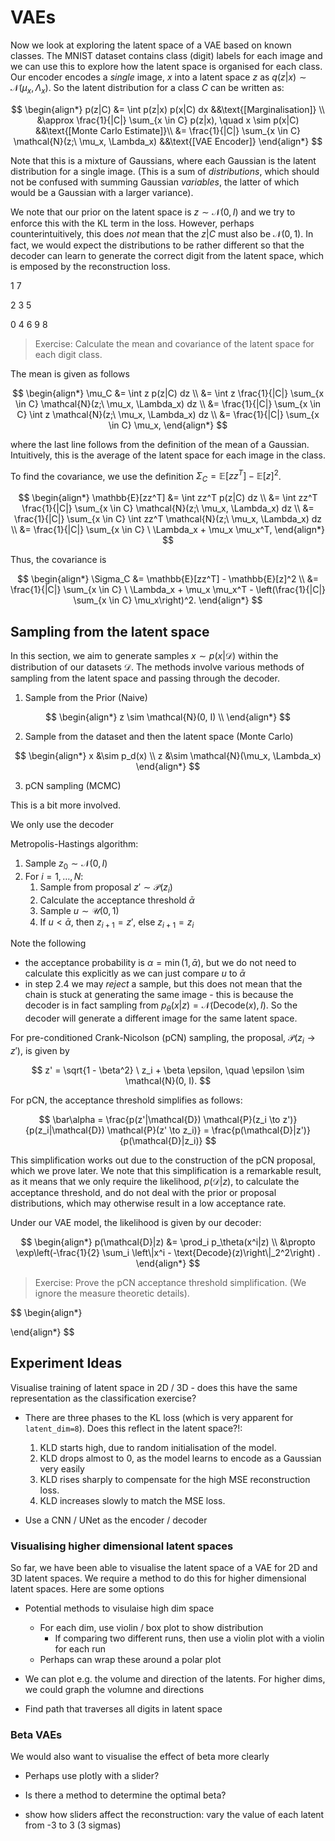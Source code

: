 # VAEs

Now we look at exploring the latent space of a VAE based on known classes.
The MNIST dataset contains class (digit) labels for each image and we can use this to explore how the latent space is organised for each class.
Our encoder encodes a _single_ image, $x$ into a latent space $z$ as $q(z|x) \sim \mathcal{N}(\mu_x, \Lambda_x)$. So the latent distribution for a class $C$ can be written as:

$$
\begin{align*}
p(z|C)
&= \int p(z|x) p(x|C) dx &&\text{[Marginalisation]} \\
&\approx \frac{1}{|C|} \sum_{x \in C} p(z|x), \quad x \sim p(x|C) &&\text{[Monte Carlo Estimate]}\\
&= \frac{1}{|C|} \sum_{x \in C} \mathcal{N}(z;\ \mu_x, \Lambda_x) &&\text{[VAE Encoder]}
\end{align*}
$$

Note that this is a mixture of Gaussians, where each Gaussian is the latent distribution for a single image. (This is a sum of _distributions_, which should not be confused with summing Gaussian _variables_, the latter of which would be a Gaussian with a larger variance).

We note that our prior on the latent space is $z \sim \mathcal{N}(0, I)$ and we try to enforce this with the KL term in the loss. However, perhaps counterintuitively, this does _not_ mean that the $z|C$ must also be $\mathcal{N}(0,1)$. In fact, we would expect the distributions to be rather different so that the decoder can learn to generate the correct digit from the latent space, which is emposed by the reconstruction loss.

1 7

2 3 5

0 4 6 9 8

> Exercise: Calculate the mean and covariance of the latent space for each digit class.

The mean is given as follows

$$
\begin{align*}
\mu_C &= \int z p(z|C) dz \\
&= \int z \frac{1}{|C|} \sum_{x \in C} \mathcal{N}(z;\ \mu_x, \Lambda_x) dz \\
&= \frac{1}{|C|} \sum_{x \in C} \int z \mathcal{N}(z;\ \mu_x, \Lambda_x) dz \\
&= \frac{1}{|C|} \sum_{x \in C} \mu_x,
\end{align*}
$$

where the last line follows from the definition of the mean of a Gaussian.
Intuitively, this is the average of the latent space for each image in the class.

To find the covariance, we use the definition $\Sigma_C = \mathbb{E}[zz^T] - \mathbb{E}[z]^2$.

$$
\begin{align*}
\mathbb{E}[zz^T] &= \int zz^T p(z|C) dz \\
&= \int zz^T \frac{1}{|C|} \sum_{x \in C} \mathcal{N}(z;\ \mu_x, \Lambda_x) dz \\
&= \frac{1}{|C|} \sum_{x \in C} \int zz^T \mathcal{N}(z;\ \mu_x, \Lambda_x) dz \\
&= \frac{1}{|C|} \sum_{x \in C} \ \Lambda_x + \mu_x \mu_x^T,
\end{align*}
$$

Thus, the covariance is

$$
\begin{align*}
\Sigma_C &= \mathbb{E}[zz^T] - \mathbb{E}[z]^2 \\
&= \frac{1}{|C|} \sum_{x \in C} \ \Lambda_x + \mu_x \mu_x^T - \left(\frac{1}{|C|} \sum_{x \in C} \mu_x\right)^2.
\end{align*}
$$

## Sampling from the latent space

In this section, we aim to generate samples $x \sim p(x | \mathcal{D})$ within the distribution of our datasets $\mathcal{D}$. The methods involve various methods of sampling from the latent space and passing through the decoder.

1. Sample from the Prior (Naive)

$$
\begin{align*}
  z \sim \mathcal{N}(0, I) \\
\end{align*}
$$

2. Sample from the dataset and then the latent space (Monte Carlo)

$$
\begin{align*}
  x &\sim p_d(x) \\
  z &\sim \mathcal{N}(\mu_x, \Lambda_x)
\end{align*}
$$

3. pCN sampling (MCMC)

This is a bit more involved.

We only use the decoder

Metropolis-Hastings algorithm:

1. Sample $z_0 \sim \mathcal{N}(0, I)$
2. For $i = 1, \ldots, N$:
    1. Sample from proposal $z' \sim \mathcal{P}(z_i)$
    2. Calculate the acceptance threshold $\bar\alpha$
    3. Sample $u \sim \mathcal{U}(0, 1)$
    4. If $u < \bar\alpha$, then $z_{i+1} = z'$, else $z_{i+1} = z_i$

Note the following

* the acceptance probability is $\alpha = \min(1, \bar\alpha)$, but we do not need to calculate this explicitly as we can just compare $u$ to $\bar\alpha$
* in step 2.4 we may _reject_ a sample, but this does not mean that the chain is stuck at generating the same image - this is because the decoder is in fact sampling from $p_\theta(x|z) = \mathcal{N}(\text{Decode}(x), I)$. So the decoder will generate a different image for the same latent space.

For pre-conditioned Crank-Nicolson (pCN) sampling, the proposal, $\mathcal{P}(z_i \to z')$, is given by

$$
z' = \sqrt{1 - \beta^2} \ z_i + \beta \epsilon, \quad \epsilon \sim \mathcal{N}(0, I).
$$

For pCN, the acceptance threshold simplifies as follows:

$$
\bar\alpha
= \frac{p(z'|\mathcal{D}) \mathcal{P}(z_i \to z')}{p(z_i|\mathcal{D}) \mathcal{P}(z' \to z_i)}  
= \frac{p(\mathcal{D}|z')}{p(\mathcal{D}|z_i)}
$$

This simplification works out due to the construction of the pCN proposal, which we prove later. We note that this simplification is a remarkable result, as it means that we only require the likelihood, $p(\mathcal{D}|z)$, to calculate the acceptance threshold, and do not deal with the prior or proposal distributions, which may otherwise result in a low acceptance rate.

Under our VAE model, the likelihood is given by our decoder:

$$
\begin{align*}
  p(\mathcal{D}|z)
  &= \prod_i p_\theta(x^i|z)  \\
  &\propto \exp\left(-\frac{1}{2} \sum_i \left\|x^i - \text{Decode}(z)\right\|_2^2\right)
  .
\end{align*}
$$

> Exercise: Prove the pCN acceptance threshold simplification. (We ignore the measure theoretic details).

$$
\begin{align*}
  
\end{align*}
$$

## Experiment Ideas

Visualise training of latent space in 2D / 3D - does this have the same representation as the classification exercise?

* There are three phases to the KL loss (which is very apparent for `latent_dim=8`). Does this reflect in the latent space?!:
    1. KLD starts high, due to random initialisation of the model.
    2. KLD drops almost to 0, as the model learns to encode as a Gaussian very easily
    3. KLD rises sharply to compensate for the high MSE reconstruction loss.
    4. KLD increases slowly to match the MSE loss.

* Use a CNN / UNet as the encoder / decoder

### Visualising higher dimensional latent spaces

So far, we have been able to visualise the latent space of a VAE for 2D and 3D latent spaces.
We require a method to do this for higher dimensional latent spaces. Here are some options

* Potential methods to visulaise high dim space
  * For each dim, use violin / box plot to show distribution
    * If comparing two different runs, then use a violin plot with a violin for each run
  * Perhaps can wrap these around a polar plot

* We can plot e.g. the volume and direction of the latents. For higher dims, we could graph the volumne and directions

* Find path that traverses all digits in latent space

### Beta VAEs

We would also want to visualise the effect of beta more clearly

* Perhaps use plotly with a slider?
* Is there a method to determine the optimal beta?

* show how sliders affect the reconstruction: vary the value of each latent from -3 to 3 (3 sigmas)
